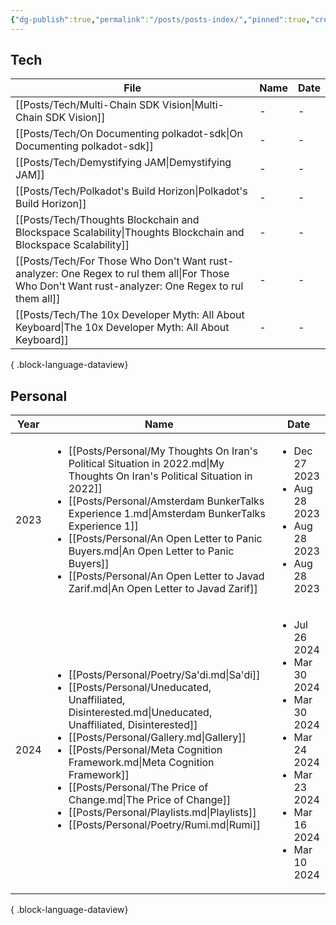 ```yaml
---
{"dg-publish":true,"permalink":"/posts/posts-index/","pinned":true,"created":"2024-07-26T16:35:08.540+07:00","updated":"2024-11-10T13:55:36.721+07:00"}
---
```


## Tech 

| File                                                                                                                                                   | Name | Date |
| ------------------------------------------------------------------------------------------------------------------------------------------------------ | ---- | ---- |
| [[Posts/Tech/Multi-Chain SDK Vision\|Multi-Chain SDK Vision]]                                                                                       | \-   | \-   |
| [[Posts/Tech/On Documenting polkadot-sdk\|On Documenting polkadot-sdk]]                                                                             | \-   | \-   |
| [[Posts/Tech/Demystifying JAM\|Demystifying JAM]]                                                                                                   | \-   | \-   |
| [[Posts/Tech/Polkadot's Build Horizon\|Polkadot's Build Horizon]]                                                                                   | \-   | \-   |
| [[Posts/Tech/Thoughts Blockchain and Blockspace Scalability\|Thoughts Blockchain and Blockspace Scalability]]                                       | \-   | \-   |
| [[Posts/Tech/For Those Who Don't Want rust-analyzer: One Regex to rul them all\|For Those Who Don't Want rust-analyzer: One Regex to rul them all]] | \-   | \-   |
| [[Posts/Tech/The 10x Developer Myth: All About Keyboard\|The 10x Developer Myth: All About Keyboard]]                                               | \-   | \-   |

{ .block-language-dataview}

## Personal 

| Year | Name                                                                                                                                                                                                                                                                                                                                                                                                                                                                                        | Date                                                                                                                                                  |
| ---- | ------------------------------------------------------------------------------------------------------------------------------------------------------------------------------------------------------------------------------------------------------------------------------------------------------------------------------------------------------------------------------------------------------------------------------------------------------------------------------------------- | ----------------------------------------------------------------------------------------------------------------------------------------------------- |
| 2023 | <ul><li>[[Posts/Personal/My Thoughts On Iran's Political Situation in 2022.md\\|My Thoughts On Iran's Political Situation in 2022]]</li><li>[[Posts/Personal/Amsterdam BunkerTalks Experience 1.md\\|Amsterdam BunkerTalks Experience 1]]</li><li>[[Posts/Personal/An Open Letter to Panic Buyers.md\\|An Open Letter to Panic Buyers]]</li><li>[[Posts/Personal/An Open Letter to Javad Zarif.md\\|An Open Letter to Javad Zarif]]</li></ul>                                               | <ul><li>Dec 27 2023</li><li>Aug 28 2023</li><li>Aug 28 2023</li><li>Aug 28 2023</li></ul>                                                             |
| 2024 | <ul><li>[[Posts/Personal/Poetry/Sa'di.md\\|Sa'di]]</li><li>[[Posts/Personal/Uneducated, Unaffiliated, Disinterested.md\\|Uneducated, Unaffiliated, Disinterested]]</li><li>[[Posts/Personal/Gallery.md\\|Gallery]]</li><li>[[Posts/Personal/Meta Cognition Framework.md\\|Meta Cognition Framework]]</li><li>[[Posts/Personal/The Price of Change.md\\|The Price of Change]]</li><li>[[Posts/Personal/Playlists.md\\|Playlists]]</li><li>[[Posts/Personal/Poetry/Rumi.md\\|Rumi]]</li></ul> | <ul><li>Jul 26 2024</li><li>Mar 30 2024</li><li>Mar 30 2024</li><li>Mar 24 2024</li><li>Mar 23 2024</li><li>Mar 16 2024</li><li>Mar 10 2024</li></ul> |

{ .block-language-dataview}
